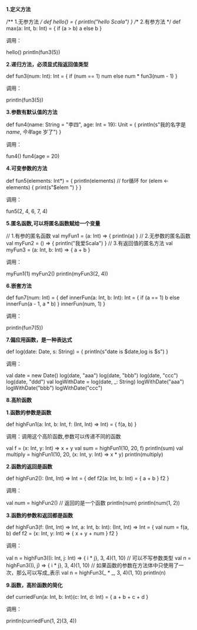 **1.****定义****方法**

/** 1.无参方法 */ def hello() = {  println("hello Scala") } /** 2.有参方法 */ def max(a: Int, b: Int) = {  if (a > b)    a  else    b } 

调用：

hello() println(fun3(5)) 

**2.****递归****方法，必须显式指返回值类型**

def fun3(num: Int): Int = {  if (num == 1)    num  else    num * fun3(num - 1) } 

调用：

println(fun3(5)) 

**3.参数****有默认值****的方法**

def fun4(name: String = "李四", age: Int = 19): Unit = {  println(s"我的名字是$name,今年$age 岁了") } 

调用：

fun4() fun4(age = 20) 

**4.****可变****参数的方法**

def fun5(elements: Int*) = {      println(elements)      // for循环      for (elem <- elements) {        print(s"$elem ")      } } 

调用：

fun5(2, 4, 6, 7, 4) 

**5.****匿名函数****,可以将匿名函数赋给一个变量**

// 1.有参的匿名函数 val myFun1 = (a: Int) => {  println(a) } // 2.无参数的匿名函数 val myFun2 = () => {  println("我爱Scala") } // 3.有返回值的匿名方法 val myFun3 = (a: Int, b: Int) => {  a + b } 

调用：

myFun1(1) myFun2() println(myFun3(2, 4)) 

**6.****嵌套****方法**

def fun7(num: Int) = {  def innerFun(a: Int, b: Int): Int = {    if (a == 1)      b    else      innerFun(a - 1, a * b)  }   innerFun(num, 1) } 

调用：

println(fun7(5)) 

**7.****偏应用****函数，是一种表达式**

def log(date: Date, s: String) = {  println(s"date is $date,log is $s") } 

调用：

val date = new Date() log(date, "aaa") log(date, "bbb") log(date, "ccc") log(date, "ddd") val logWithDate = log(date, _: String) logWithDate("aaa") logWithDate("bbb") logWithDate("ccc") 

**8.****高阶****函数**

**1.函数的参数是函数**

def highFun1(a: Int, b: Int, f: (Int, Int) => Int) = {  f(a, b) } 

调用：调用这个高阶函数,参数可以传递不同的函数

val f = (x: Int, y: Int) => x + y val sum = highFun1(10, 20, f) println(sum) val multiply = highFun1(10, 20, (x: Int, y: Int) => x * y) println(multiply) 

**2.函数的返回是函数**

def highFun2(): (Int, Int) => Int = {  def f2(a: Int, b: Int) = {    a + b  }  f2 } 

调用：

val num = highFun2() // 返回的是一个函数 println(num) println(num(1, 2)) 

**3.函数的参数和返回都是函数**

def highFun3(f: (Int, Int) => Int, a: Int, b: Int): (Int, Int) => Int = {  val num = f(a, b)   def f2 = (x: Int, y: Int) => {    x + y + num  }  f2 } 

调用：

val n = highFun3((i: Int, j: Int) => { i * j}, 3, 4)(1, 10) // 可以不写参数类型 val n = highFun3((i, j) => { i * j}, 3, 4)(1, 10) // 如果函数的参数在方法体中只使用了一次，那么可以写成_表示 val n = highFun3(_ * _, 3, 4)(1, 10) println(n) 

**9.函数，高阶函数的简化**

def curriedFun(a: Int, b: Int)(c: Int, d: Int) = {  a + b + c + d } 

调用：

println(curriedFun(1, 2)(3, 4)) 